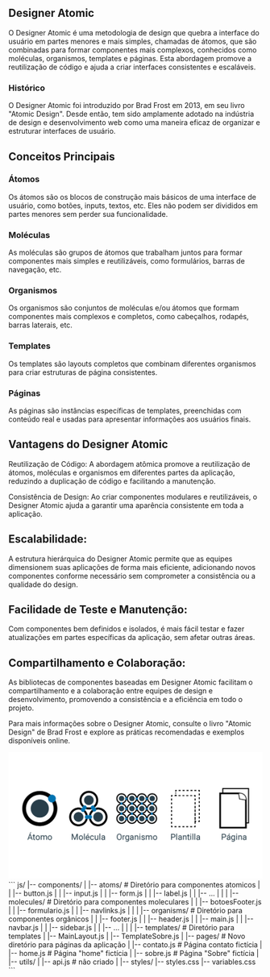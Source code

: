 ## Designer Atomic
O Designer Atomic é uma metodologia de design que quebra a interface do usuário em partes menores e mais simples, chamadas de átomos, que são combinadas para formar componentes mais complexos, conhecidos como moléculas, organismos, templates e páginas. Esta abordagem promove a reutilização de código e ajuda a criar interfaces consistentes e escaláveis.

### Histórico
O Designer Atomic foi introduzido por Brad Frost em 2013, em seu livro "Atomic Design". Desde então, tem sido amplamente adotado na indústria de design e desenvolvimento web como uma maneira eficaz de organizar e estruturar interfaces de usuário.

## Conceitos Principais
### Átomos
Os átomos são os blocos de construção mais básicos de uma interface de usuário, como botões, inputs, textos, etc. Eles não podem ser divididos em partes menores sem perder sua funcionalidade.

### Moléculas
As moléculas são grupos de átomos que trabalham juntos para formar componentes mais simples e reutilizáveis, como formulários, barras de navegação, etc.

### Organismos
Os organismos são conjuntos de moléculas e/ou átomos que formam componentes mais complexos e completos, como cabeçalhos, rodapés, barras laterais, etc.

### Templates
Os templates são layouts completos que combinam diferentes organismos para criar estruturas de página consistentes.

### Páginas
As páginas são instâncias específicas de templates, preenchidas com conteúdo real e usadas para apresentar informações aos usuários finais.

## Vantagens do Designer Atomic
Reutilização de Código: A abordagem atômica promove a reutilização de átomos, moléculas e organismos em diferentes partes da aplicação, reduzindo a duplicação de código e facilitando a manutenção.

Consistência de Design: Ao criar componentes modulares e reutilizáveis, o Designer Atomic ajuda a garantir uma aparência consistente em toda a aplicação.

## Escalabilidade:
 A estrutura hierárquica do Designer Atomic permite que as equipes dimensionem suas aplicações de forma mais eficiente, adicionando novos componentes conforme necessário sem comprometer a consistência ou a qualidade do design.

## Facilidade de Teste e Manutenção: 
Com componentes bem definidos e isolados, é mais fácil testar e fazer atualizações em partes específicas da aplicação, sem afetar outras áreas.

## Compartilhamento e Colaboração: 
As bibliotecas de componentes baseadas em Designer Atomic facilitam o compartilhamento e a colaboração entre equipes de design e desenvolvimento, promovendo a consistência e a eficiência em todo o projeto.

Para mais informações sobre o Designer Atomic, consulte o livro "Atomic Design" de Brad Frost e explore as práticas recomendadas e exemplos disponíveis online.

<img src="img/ad.png">
```
js/
|-- components/
|   |-- atoms/         # Diretório para componentes atomicos
|   |   |-- button.js
|   |   |-- input.js
|   |   |-- form.js
|   |   |-- label.js
|   |   |-- ...
|   |
|   |-- molecules/      # Diretório para componentes moleculares
|   |   |-- botoesFooter.js
|   |   |-- formulario.js
|   |   |-- navlinks.js
|   |
|   |-- organisms/       # Diretório para componentes orgânicos
|   |   |-- footer.js
|   |   |-- header.js
|   |   |-- main.js
|   |   |-- navbar.js
|   |   |-- sidebar.js
|   |   |-- ...
|   |
|   |-- templates/       # Diretório para templates
|       |-- MainLayout.js
|       |-- TemplateSobre.js
|
|-- pages/               # Novo diretório para páginas da aplicação
|   |-- contato.js       # Página contato fictícia
|   |-- home.js          # Página "home" fictícia
|   |-- sobre.js         # Página "Sobre" fictícia
|
|-- utils/
|   |-- api.js           # não criado
|
|-- styles/
    |-- styles.css
    |-- variables.css
```
